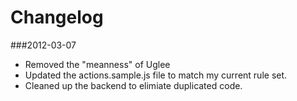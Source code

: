 # Changelog

###2012-03-07

* Removed the "meanness" of Uglee
* Updated the actions.sample.js file to match my current rule set.
* Cleaned up the backend to elimiate duplicated code.